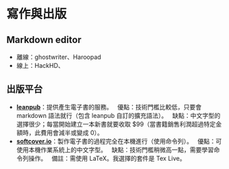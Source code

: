 
# 寫作與出版

## Markdown editor

 - 離線：ghostwriter、Haroopad
 - 線上：HackHD、

## 出版平台

 - [**leanpub**](https://leanpub.com)：提供產生電子書的服務。
   優點：技術門檻比較低，只要會 markdown 語法就行（包含 leanpub 自訂的擴充語法）。
   缺點：中文字型的選擇很少；每當開始建立一本新書就要收取 $99（當書籍銷售利潤超過特定金額時，此費用會減半或變成 0）。
 - [**softcover.io**](https://www.softcover.io/)：製作電子書的過程完全在本機進行（使用命令列）。
   優點：可使用本機作業系統上的中文字型。
   缺點：技術門檻稍微高一點，需要學習命令列操作。
   備註：需使用 LaTeX。我選擇的套件是 Tex Live。

